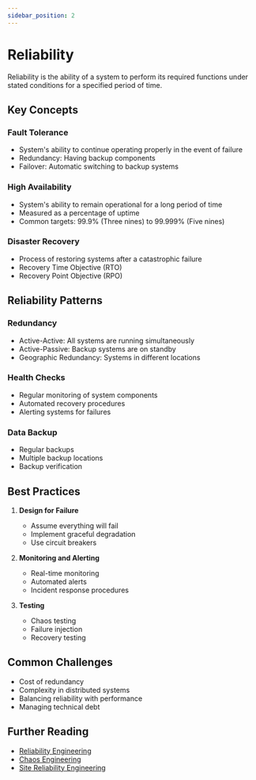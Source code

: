 ```yaml
---
sidebar_position: 2
---
```


# Reliability

Reliability is the ability of a system to perform its required functions under stated conditions for a specified period of time.

## Key Concepts

### Fault Tolerance
- System's ability to continue operating properly in the event of failure
- Redundancy: Having backup components
- Failover: Automatic switching to backup systems

### High Availability
- System's ability to remain operational for a long period of time
- Measured as a percentage of uptime
- Common targets: 99.9% (Three nines) to 99.999% (Five nines)

### Disaster Recovery
- Process of restoring systems after a catastrophic failure
- Recovery Time Objective (RTO)
- Recovery Point Objective (RPO)

## Reliability Patterns

### Redundancy
- Active-Active: All systems are running simultaneously
- Active-Passive: Backup systems are on standby
- Geographic Redundancy: Systems in different locations

### Health Checks
- Regular monitoring of system components
- Automated recovery procedures
- Alerting systems for failures

### Data Backup
- Regular backups
- Multiple backup locations
- Backup verification

## Best Practices

1. **Design for Failure**
   - Assume everything will fail
   - Implement graceful degradation
   - Use circuit breakers

2. **Monitoring and Alerting**
   - Real-time monitoring
   - Automated alerts
   - Incident response procedures

3. **Testing**
   - Chaos testing
   - Failure injection
   - Recovery testing

## Common Challenges

- Cost of redundancy
- Complexity in distributed systems
- Balancing reliability with performance
- Managing technical debt

## Further Reading

- [Reliability Engineering](https://sre.google/sre-book/table-of-contents/)
- [Chaos Engineering](https://principlesofchaos.org/)
- [Site Reliability Engineering](https://cloud.google.com/sre)
